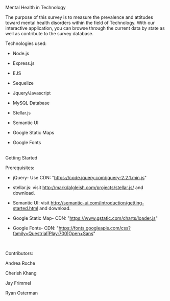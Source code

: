Mental Health in Technology

The purpose of this survey is to measure the prevalence and attitudes toward mental health disorders within the field of Technology. With our interactive application, you can browse through the current data by state as well as contribute to the survey database.


Technologies used:

- Node.js

- Express.js

- EJS

- Sequelize

- Jquery/Javascript

- MySQL Database

- Stellar.js

- Semantic UI

- Google Static Maps 

- Google Fonts




<br>
Getting Started


Prerequisites:


- jQuery- Use CDN: "https://code.jquery.com/jquery-2.2.1.min.js"

- stellar.js: visit http://markdalgleish.com/projects/stellar.js/ and download.

- Semantic UI: visit http://semantic-ui.com/introduction/getting-started.html and download.

- Google Static Map- CDN: "https://www.gstatic.com/charts/loader.js"

- Google Fonts- CDN: "https://fonts.googleapis.com/css?family=Questrial|Play:700|Open+Sans"


<br>


Contributors:


Andrea Roche 

Cherish Khang

Jay Frimmel

Ryan Osterman


